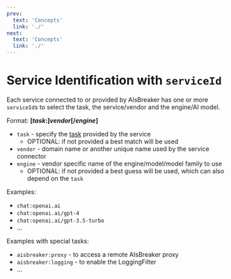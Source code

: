 ```yaml
---
prev:
  text: 'Concepts'
  link: './'
next:
  text: 'Concepts'
  link: './'
---
```



Service Identification with `serviceId`
=======================================

Each service connected to or provided by AIsBreaker has one or more `serviceId`s to select the task, the service/vendor and the engine/AI model.

Format: **[*task*:]*vendor*[/*engine*]**
- `task` - specify the [task](./tasks.md) provided by the service
  - OPTIONAL: if not provided a best match will be used
- `vendor` - domain name or another unique name used by the service connector
- `engine` - vendor specific name of the engine/model/model family to use
  - OPTIONAL: if not provided a best guess will be used, which can also depend on the `task`

Examples:
- `chat:openai.ai`
- `chat:openai.ai/gpt-4`
- `chat:openai.ai/gpt-3.5-turbo`
- ...

Examples with special tasks:
- `aisbreaker:proxy` - to access a remote AIsBreaker proxy
- `aisbreaker:logging` - to enable the LoggingFilter
- ...

